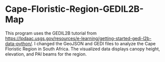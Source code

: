 # Cape-Floristic-Region-GEDIL2B-Map
 This program uses the GEDIL2B tutorial from https://lpdaac.usgs.gov/resources/e-learning/getting-started-gedi-l2b-data-python/. I changed the GeoJSON and GEDI files to analyze the Cape Floristic Region in South Africa. The visualized data displays canopy height, elevation, and PAI beams for the region.
